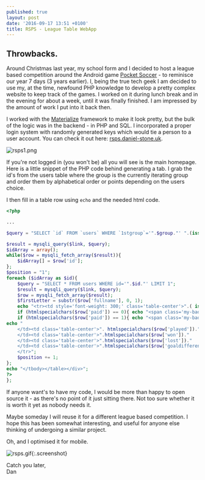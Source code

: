 ```yaml
---
published: true
layout: post
date: '2016-09-17 13:51 +0100'
title: RSPS - League Table WebApp
---
```

## Throwbacks.

Around Christmas last year, my school form and I decided to host a league based competition around the Android game [Pocket Soccer][pocketsoccer] - to reminisce our year 7 days (3 years earlier).  I, being the true tech geek I am decided to use my, at the time, newfound PHP knowledge to develop a pretty complex website to keep track of the games. I worked on it during lunch break and in the evening for about a week, until it was finally finished. I am impressed by the amount of work I put into it back then.

I worked with the [Materialize][] framework to make it look pretty, but the bulk of the logic was in the backend - in PHP and SQL. I incorporated a proper login system with randomly generated keys which would tie a person to a user account. You can check it out here: [rsps.daniel-stone.uk][rsps].

![rsps1.png]({{site.baseurl}}/assets/rsps1.png)

If you're not logged in (you won't be) all you will see is the main homepage. Here is a little snippet of the PHP code behind generating a tab. I grab the id's from the users table where the group is the currently iterating group and order them by alphabetical order or points depending on the users choice.

I then fill in a table row using `echo` and the needed html code.

```php
<?php

...

$query = "SELECT `id` FROM `users` WHERE `1stgroup`='".$group."' ".(isset($_GET['order']) ? "ORDER BY `fullname` ASC" : "ORDER BY `won` DESC, `goaldifference` DESC;");

$result = mysqli_query($link, $query);
$idArray = array();
while($row = mysqli_fetch_array($result)){
	$idArray[] = $row['id'];
};
$position = "1";
foreach ($idArray as $id){
	$query = "SELECT * FROM users WHERE id='".$id."' LIMIT 1";
	$result = mysqli_query($link, $query);
	$row = mysqli_fetch_array($result);
	$firstLetter = substr($row['fullname'], 0, 1);
	echo "<tr><td style='font-weight: 300;' class='table-center'>".( isset($_GET['order']) ? $firstLetter : $position)."</td><td>".htmlspecialchars($row['nickname']);
	if (htmlspecialchars($row['paid']) == 0){ echo "<span class='my-badge red accent-3 material-icons'>money_off</span>";};
	if (htmlspecialchars($row['paid']) == 1){ echo "<span class='my-badge green accent-4 material-icons'>attach_money</span>";}
echo "
	</td><td class='table-center'>". htmlspecialchars($row['played'])."
	</td><td class='table-center'>".htmlspecialchars($row['won'])."
	</td><td class='table-center'>".htmlspecialchars($row['lost'])."
	</td><td class='table-center'>".htmlspecialchars($row['goaldifference'])."
	</tr>";
	$position += 1;
};
echo "</tbody></table></div>";
?>
};
```

If anyone want's to have my code, I would be more than happy to open source it - as there's no point of it just sitting there. Not too sure whether it is worth it yet as nobody needs it. 

Maybe someday I will reuse it for a different league based competition. I hope this has been somewhat interesting, and useful for anyone else thinking of undergoing a similar project.

Oh, and I optimised it for mobile.

![rsps.gif]({{site.baseurl}}/assets/rspsgif.gif){:.screenshot}


Catch you later,  
Dan

[pocketsoccer]: 	https://play.google.com/store/apps/details?id=com.rastergrid.game.pocketsoccer&hl=en
[Materialize]: 	http://materializecss.com/
[rsps]: 	rsps.daniel-stone.uk